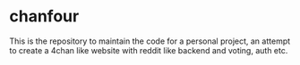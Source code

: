 # chanfour
This is the repository to maintain the code for a personal project, an attempt to create a 4chan like website with reddit like backend and voting, auth etc.
